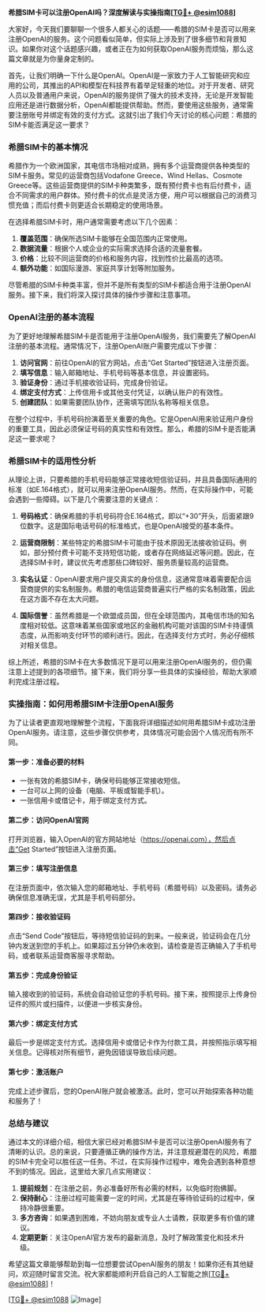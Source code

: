 **希腊SIM卡可以注册OpenAI吗？深度解读与实操指南[[TG💪+ @esim1088](https://t.me/s/esim1088)]**

大家好，今天我们要聊聊一个很多人都关心的话题——希腊的SIM卡是否可以用来注册OpenAI的服务。这个问题看似简单，但实际上涉及到了很多细节和背景知识。如果你对这个话题感兴趣，或者正在为如何获取OpenAI服务而烦恼，那么这篇文章就是为你量身定制的。

首先，让我们明确一下什么是OpenAI。OpenAI是一家致力于人工智能研究和应用的公司，其推出的API和模型在科技界有着举足轻重的地位。对于开发者、研究人员以及普通用户来说，OpenAI的服务提供了强大的技术支持，无论是开发智能应用还是进行数据分析，OpenAI都能提供帮助。然而，要使用这些服务，通常需要注册账号并绑定有效的支付方式。这就引出了我们今天讨论的核心问题：希腊的SIM卡能否满足这一要求？

### 希腊SIM卡的基本情况

希腊作为一个欧洲国家，其电信市场相对成熟，拥有多个运营商提供各种类型的SIM卡服务。常见的运营商包括Vodafone Greece、Wind Hellas、Cosmote Greece等。这些运营商提供的SIM卡种类繁多，既有预付费卡也有后付费卡，适合不同需求的用户群体。预付费卡的优点是灵活方便，用户可以根据自己的消费习惯充值；而后付费卡则更适合长期稳定的使用场景。

在选择希腊SIM卡时，用户通常需要考虑以下几个因素：

1. **覆盖范围**：确保所选SIM卡能够在全国范围内正常使用。
2. **数据流量**：根据个人或企业的实际需求选择合适的流量套餐。
3. **价格**：比较不同运营商的价格和服务内容，找到性价比最高的选项。
4. **额外功能**：如国际漫游、家庭共享计划等附加服务。

尽管希腊的SIM卡种类丰富，但并不是所有类型的SIM卡都适合用于注册OpenAI服务。接下来，我们将深入探讨具体的操作步骤和注意事项。

### OpenAI注册的基本流程

为了更好地理解希腊SIM卡是否能用于注册OpenAI服务，我们需要先了解OpenAI注册的基本流程。通常情况下，注册OpenAI账户需要完成以下步骤：

1. **访问官网**：前往OpenAI的官方网站，点击“Get Started”按钮进入注册页面。
2. **填写信息**：输入邮箱地址、手机号码等基本信息，并设置密码。
3. **验证身份**：通过手机接收验证码，完成身份验证。
4. **绑定支付方式**：上传信用卡或其他支付凭证，以确认账户的有效性。
5. **创建团队**：如果需要团队协作，还需填写团队名称等相关信息。

在整个过程中，手机号码扮演着至关重要的角色。它是OpenAI用来验证用户身份的重要工具，因此必须保证号码的真实性和有效性。那么，希腊的SIM卡是否能满足这一要求呢？

### 希腊SIM卡的适用性分析

从理论上讲，只要希腊的手机号码能够正常接收短信验证码，并且具备国际通用的标准（如E.164格式），就可以用来注册OpenAI服务。然而，在实际操作中，可能会遇到一些障碍。以下是几个需要注意的关键点：

1. **号码格式**：确保希腊的手机号码符合E.164格式，即以“+30”开头，后面紧跟9位数字。这是国际电话号码的标准格式，也是OpenAI接受的基本条件。
   
2. **运营商限制**：某些特定的希腊SIM卡可能由于技术原因无法接收验证码。例如，部分预付费卡可能不支持短信功能，或者存在网络延迟等问题。因此，在选择SIM卡时，建议优先考虑那些口碑较好、服务质量较高的运营商。

3. **实名认证**：OpenAI要求用户提交真实的身份信息，这通常意味着需要配合运营商提供的实名制服务。希腊的电信运营商普遍实行严格的实名制政策，因此在这方面不存在太大问题。

4. **国际信誉**：虽然希腊是一个欧盟成员国，但在全球范围内，其电信市场的知名度相对较低。这意味着某些国家或地区的金融机构可能对该国的SIM卡持谨慎态度，从而影响支付环节的顺利进行。因此，在选择支付方式时，务必仔细核对相关信息。

综上所述，希腊的SIM卡在大多数情况下是可以用来注册OpenAI服务的，但仍需注意上述提到的各项细节。接下来，我们将分享一些具体的实操经验，帮助大家顺利完成注册过程。

### 实操指南：如何用希腊SIM卡注册OpenAI服务

为了让读者更直观地理解整个流程，下面我将详细描述如何用希腊SIM卡成功注册OpenAI服务。请注意，这些步骤仅供参考，具体情况可能会因个人情况而有所不同。

#### 第一步：准备必要的材料
- 一张有效的希腊SIM卡，确保号码能够正常接收短信。
- 一台可以上网的设备（电脑、平板或智能手机）。
- 一张信用卡或借记卡，用于绑定支付方式。

#### 第二步：访问OpenAI官网
打开浏览器，输入OpenAI的官方网站地址（https://openai.com），然后点击“Get Started”按钮进入注册页面。

#### 第三步：填写注册信息
在注册页面中，依次输入您的邮箱地址、手机号码（希腊号码）以及密码。请务必确保信息准确无误，尤其是手机号码部分。

#### 第四步：接收验证码
点击“Send Code”按钮后，等待短信验证码的到来。一般来说，验证码会在几分钟内发送到您的手机上。如果超过五分钟仍未收到，请检查是否正确输入了手机号码，或者联系运营商客服寻求帮助。

#### 第五步：完成身份验证
输入接收到的验证码，系统会自动验证您的手机号码。接下来，按照提示上传身份证件的照片或扫描件，以便进一步核实身份。

#### 第六步：绑定支付方式
最后一步是绑定支付方式。选择信用卡或借记卡作为付款工具，并按照指示填写相关信息。记得核对所有细节，避免因错误导致后续问题。

#### 第七步：激活账户
完成上述步骤后，您的OpenAI账户就会被激活。此时，您可以开始探索各种功能和服务了！

### 总结与建议

通过本文的详细介绍，相信大家已经对希腊SIM卡是否可以注册OpenAI服务有了清晰的认识。总的来说，只要遵循正确的操作方法，并注意规避潜在的风险，希腊的SIM卡完全可以胜任这一任务。不过，在实际操作过程中，难免会遇到各种意想不到的情况。因此，这里给大家几点实用建议：

1. **提前规划**：在注册之前，务必准备好所有必需的材料，以免临时抱佛脚。
2. **保持耐心**：注册过程可能需要一定的时间，尤其是在等待验证码的过程中，保持冷静很重要。
3. **多方咨询**：如果遇到困难，不妨向朋友或专业人士请教，获取更多有价值的建议。
4. **定期更新**：关注OpenAI官方发布的最新消息，及时了解政策变化和技术升级。

希望这篇文章能够帮助到每一位想要尝试OpenAI服务的朋友！如果你还有其他疑问，欢迎随时留言交流。祝大家都能顺利开启自己的人工智能之旅[[TG💪+ @esim1088](https://t.me/s/esim1088)]！

[[TG💪+ @esim1088](https://t.me/s/esim1088) ![Image](https://i.postimg.cc/4NQfJmqS/Snipaste-2025-05-13-00-14-12.png)]